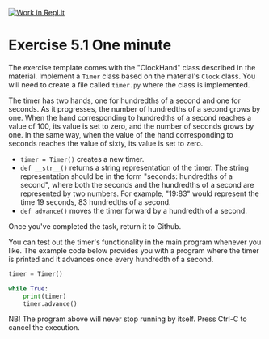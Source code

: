 [![Work in Repl.it](https://classroom.github.com/assets/work-in-replit-14baed9a392b3a25080506f3b7b6d57f295ec2978f6f33ec97e36a161684cbe9.svg)](https://classroom.github.com/online_ide?assignment_repo_id=6067977&assignment_repo_type=AssignmentRepo)
# Exercise 5.1 One minute

The exercise template comes with the "ClockHand" class described in the material. Implement a `Timer` class based on the material's `Clock` class. You will need to create a file called `timer.py` where the class is implemented. 

The timer has two hands, one for hundredths of a second and one for seconds. As it progresses, the number of hundredths of a second grows by one. When the hand corresponding to hundredths of a second reaches a value of 100, its value is set to zero, and the number of seconds grows by one. In the same way, when the value of the hand corresponding to seconds reaches the value of sixty, its value is set to zero.

- `timer = Timer()` creates a new timer.
- `def __str__()` returns a string representation of the timer. The string representation should be in the form "seconds: hundredths of a second", where both the seconds and the hundredths of a second are represented by two numbers. For example, "19:83" would represent the time 19 seconds, 83 hundredths of a second.
- `def advance()` moves the timer forward by a hundredth of a second.

Once you've completed the task, return it to Github.

You can test out the timer's functionality in the main program whenever you like. The example code below provides you with a program where the timer is printed and it advances once every hundredth of a second.

```python
timer = Timer()

while True:
    print(timer)
    timer.advance()
```

NB! The program above will never stop running by itself. Press Ctrl-C to cancel the execution.
